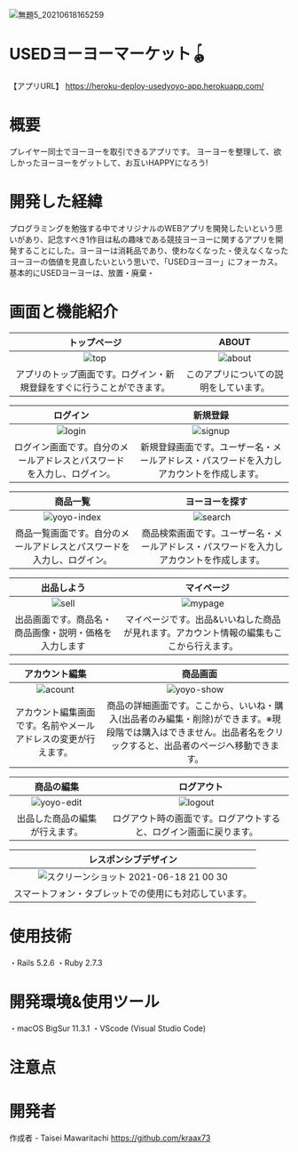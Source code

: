 ![無題5_20210618165259](https://user-images.githubusercontent.com/82016012/122527171-0d124c80-d056-11eb-8798-0cc711147035.jpg)
# 


# USEDヨーヨーマーケット🪀
【アプリURL】 https://heroku-deploy-usedyoyo-app.herokuapp.com/

# 概要
プレイヤー同士でヨーヨーを取引できるアプリです。
ヨーヨーを整理して、欲しかったヨーヨーをゲットして、お互いHAPPYになろう!

# 開発した経緯
プログラミングを勉強する中でオリジナルのWEBアプリを開発したいという思いがあり、記念すべき1作目は私の趣味である競技ヨーヨーに関するアプリを開発することにした。ヨーヨーは消耗品であり、使わなくなった・使えなくなったヨーヨーの価値を見直したいという思いで、「USEDヨーヨー」にフォーカス。基本的にUSEDヨーヨーは、放置・廃棄・

# 画面と機能紹介



| トップページ | ABOUT | 
|:---:|:---:|
|![top](https://user-images.githubusercontent.com/82016012/122558075-9a669880-d078-11eb-9a23-0c58bdffd947.png) | ![about](https://user-images.githubusercontent.com/82016012/122559561-760bbb80-d07a-11eb-9bde-0a6e4bdd6cbf.png) |
|アプリのトップ画面です。ログイン・新規登録をすぐに行うことができます。 |このアプリについての説明をしています。 |

| ログイン | 新規登録 | 
|:---:|:---:|
|![login](https://user-images.githubusercontent.com/82016012/122560308-6e98e200-d07b-11eb-8640-a025b7430da7.png)|![signup](https://user-images.githubusercontent.com/82016012/122560360-7c4e6780-d07b-11eb-9698-e158383d6586.png)|
|ログイン画面です。自分のメールアドレスとパスワードを入力し、ログイン。|新規登録画面です。ユーザー名・メールアドレス・パスワードを入力しアカウントを作成します。|

| 商品一覧 |　ヨーヨーを探す　| 
|:---:|:---:|
|![yoyo-index](https://user-images.githubusercontent.com/82016012/122561410-ca179f80-d07c-11eb-94a5-176d3f224db0.png)|![search](https://user-images.githubusercontent.com/82016012/122561964-7063a500-d07d-11eb-9c7a-a85d234ce743.png)|
|商品一覧画面です。自分のメールアドレスとパスワードを入力し、ログイン。|商品検索画面です。ユーザー名・メールアドレス・パスワードを入力しアカウントを作成します。|

| 出品しよう |　マイページ　| 
|:---:|:---:|
|![sell](https://user-images.githubusercontent.com/82016012/122563280-f92f1080-d07e-11eb-9b83-052b3561bb6c.png)|![mypage](https://user-images.githubusercontent.com/82016012/122563314-03510f00-d07f-11eb-9729-ec761f0ea422.png)|
|出品画面です。商品名・商品画像・説明・価格を入力します|マイページです。出品&いいねした商品が見れます。アカウント情報の編集もここから行えます。|

| アカウント編集 |　商品画面　| 
|:---:|:---:|
|![acount](https://user-images.githubusercontent.com/82016012/122564068-ea952900-d07f-11eb-8e7b-0e43825f416a.png)|![yoyo-show](https://user-images.githubusercontent.com/82016012/122564248-144e5000-d080-11eb-8529-f19ea06d9a21.png)|
|アカウント編集画面です。名前やメールアドレスの変更が行えます。|商品の詳細画面です。ここから、いいね・購入(出品者のみ編集・削除)ができます。※現段階では購入はできません。出品者名をクリックすると、出品者のページへ移動できます。|

| 商品の編集 |　ログアウト　| 
|:---:|:---:|
|![yoyo-edit](https://user-images.githubusercontent.com/82016012/122565378-5fb52e00-d081-11eb-8ce1-f65201c978e4.png)|![logout](https://user-images.githubusercontent.com/82016012/122565724-c33f5b80-d081-11eb-929a-88231b164e1e.png)|
|出品した商品の編集が行えます。|ログアウト時の画面です。ログアウトすると、ログイン画面に戻ります。|

| レスポンシブデザイン |
|:---:|
|![スクリーンショット 2021-06-18 21 00 30](https://user-images.githubusercontent.com/82016012/122566476-89228980-d082-11eb-9a6c-30b745b3e971.png)|
|スマートフォン・タブレットでの使用にも対応しています。|






# 使用技術  
・Rails 5.2.6
・Ruby 2.7.3

# 開発環境&使用ツール
・macOS BigSur 11.3.1
・VScode (Visual Studio Code)

# 注意点
 
# 開発者
 
作成者 - Taisei Mawaritachi https://github.com/kraax73

 
 
